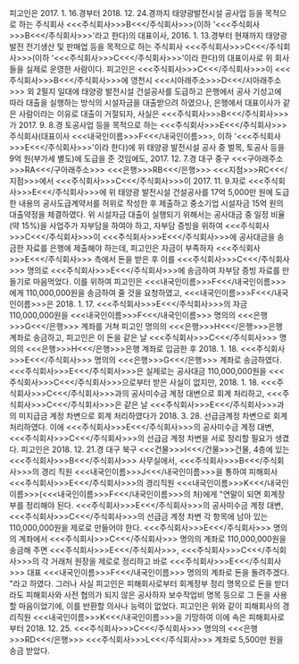피고인은 2017. 1. 16.경부터 2018. 12. 24.경까지 태양광발전시설 공사업 등을 목적으로 하는 주식회사 <<<주식회사>>>B<<</주식회사>>>(이하 '<<<주식회사>>>B<<</주식회사>>>'라고 한다)의 대표이사, 2016. 1. 13.경부터 현재까지 태양광발전 전기생산 및 판매업 등을 목적으로 하는 주식회사 <<<주식회사>>>C<<</주식회사>>>(이하 '<<<주식회사>>>C<<</주식회사>>>'이라 한다)의 대표이사로 위 회사들을 실제로 운영한 사람이다. 피고인은 <<<주식회사>>>C<<</주식회사>>>이 <<<주식회사>>>B<<</주식회사>>>에 영천시 <<<시아래주소>>>D<<</시아래주소>>> 외 2필지 일대에 태양광 발전시설 건설공사를 도급하고 은행에서 공사 기성고에 따라 대출을 실행하는 방식의 시설자금을 대출받으려 하였으나, 은행에서 대표이사가 같은 사람이라는 이유로 대출이 거절되자, 사실은 <<<주식회사>>>B<<</주식회사>>>가 2017. 9. 8.경 토공사업 등을 목적으로 하는 <<<주식회사>>>E<<</주식회사>>> 주식회사(대표이사 <<<내국인이름>>>F<<</내국인이름>>>, 이하 '<<<주식회사>>>E<<</주식회사>>>'이라 한다)에 위 태양광 발전시설 공사 중 벌목, 토공사 등을 9억 원(부가세 별도)에 도급을 준 것임에도, 2017. 12. 7.경 대구 중구 <<<구아래주소>>>RA<<</구아래주소>>> <<<은행>>>RB<<</은행>>> <<<지점>>>RC<<</지점>>>에서 <<<주식회사>>>C<<</주식회사>>>이 2017. 11. 9.자로 <<<주식회사>>>E<<</주식회사>>>에 위 태양광 발전시설 건설공사를 17억 5,000만 원에 도급한 내용의 공사도급계약서를 허위로 작성한 후 제출하고 중소기업 시설자금 15억 원의 대출약정을 체결하였다.
위 시설자금 대출이 실행되기 위해서는 공사대금 중 일정 비율(약 15%)을 사업주가 자부담을 하여야 하고, 자부담 증빙을 위하여 <<<주식회사>>>C<<</주식회사>>>이 <<<주식회사>>>E<<</주식회사>>>에 공사대금을 송금한 자료를 은행에 제출해야 하는데, 피고인은 자금이 부족하자 <<<주식회사>>>E<<</주식회사>>> 측에서 돈을 받은 후 이를 <<<주식회사>>>C<<</주식회사>>> 명의로 <<<주식회사>>>E<<</주식회사>>>에 송금하여 자부담 증빙 자료를 만들기로 마음먹었다. 이를 위하여 피고인은 <<<내국인이름>>>F<<</내국인이름>>>에게 110,000,000원을 송금하여 줄 것을 요청하였고, <<<내국인이름>>>F<<</내국인이름>>>은 2018. 1. 17. <<<주식회사>>>E<<</주식회사>>>의 자금 110,000,000원을 <<<내국인이름>>>F<<</내국인이름>>> 명의의 <<<은행>>>G<<</은행>>> 계좌를 거쳐 피고인 명의의 <<<은행>>>H<<</은행>>>은행 계좌로 송금하고, 피고인은 이 돈을 같은 날 <<<주식회사>>>C<<</주식회사>>> 명의의 <<<은행>>>H<<</은행>>>은행 계좌로 입금한 후 2018. 1. 18. <<<주식회사>>>E<<</주식회사>>> 명의의 <<<은행>>>G<<</은행>>> 계좌로 송금하였다.
<<<주식회사>>>E<<</주식회사>>>은 실제로는 공사대금 110,000,000원을 <<<주식회사>>>C<<</주식회사>>>으로부터 받은 사실이 없지만, 2018. 1. 18. <<<주식회사>>>C<<</주식회사>>>과의 공사미수금 계정 대변으로 회계 처리하고, <<<주식회사>>>C<<</주식회사>>>은 같은 날 <<<주식회사>>>E<<</주식회사>>>과의 미지급금 계정 차변으로 회계 처리하였다가 2018. 3. 28. 선급금계정 차변으로 회계 처리하였다. 이에 <<<주식회사>>>E<<</주식회사>>>의 공사미수금 계정 대변, <<<주식회사>>>C<<</주식회사>>>의 선급금 계정 차변을 서로 정리할 필요가 생겼다.
피고인은 2018. 12. 21.경 대구 북구 <<<건물>>>I<<</건물>>>건물, 4층에 있는 <<<주식회사>>>B<<</주식회사>>> 사무실에서, <<<주식회사>>>B<<</주식회사>>>의 경리 직원 <<<내국인이름>>>J<<</내국인이름>>>을 통하여 피해회사 <<<주식회사>>>E<<</주식회사>>>의 경리직원 <<<내국인이름>>>K<<</내국인이름>>>(<<<내국인이름>>>F<<</내국인이름>>>의 처)에게 "연말이 되면 회계장부를 정리해야 된다. <<<주식회사>>>E<<</주식회사>>>의 공사미수금 계정 대변, <<<주식회사>>>C<<</주식회사>>>의 선급금 계정 차변 각 항목에 남아 있는 110,000,000원을 제로로 만들어야 한다. <<<주식회사>>>E<<</주식회사>>> 명의의 계좌에서 <<<주식회사>>>C<<</주식회사>>> 명의의 계좌로 110,000,000원을 송금해 주면 <<<주식회사>>>E<<</주식회사>>>, <<<주식회사>>>C<<</주식회사>>>의 각 거래처 원장을 제로로 정리하고 바로 <<<주식회사>>>E<<</주식회사>>> 대표 <<<내국인이름>>>F<<</내국인이름>>> 명의의 계좌로 돈을 돌려주겠다. "라고 하였다. 그러나 사실 피고인은 피해회사로부터 회계장부 정리 명목으로 돈을 받더라도 피해회사와 사전 협의가 되지 않은 공사하자 보수작업비 명목 등으로 그 돈을 사용할 마음이었기에, 이를 반환할 의사나 능력이 없었다.
피고인은 위와 같이 피해회사의 경리직원 <<<내국인이름>>>K<<</내국인이름>>>을 기망하여 이에 속은 피해회사로부터 2018. 12. 25. <<<주식회사>>>C<<</주식회사>>> 명의의 <<<은행>>>RD<<</은행>>> <<<주식회사>>>L<<</주식회사>>> 계좌로 5,500만 원을 송금 받았다.